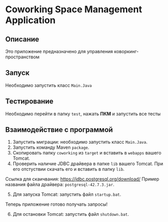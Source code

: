 # Coworking Space Management Application

## Описание
Это приложение предназначено для управления коворкинг-пространством

## Запуск
Необходимо запустить класс `Main.Java`
## Тестирование
Необходимо перейти в папку `test`, нажать <b>ПКМ</b> и запустить все тесты
## Взаимодействие с программой
1. Запустить миграции: необходимо запустить класс `Main.Java`.
2. Запустить команду Maven `package`.
3. Скопировать папку `coworking` из `target` и вставить в `webapps` вашего Tomcat.
4. Проверить наличие JDBC драйвера в папке `lib` вашего Tomcat. При его отстуствии скачать его и вставить в папку `lib`.

Ссылка для скаичвания: https://jdbc.postgresql.org/download/ 
Пример названия файла драйвера: `postgresql-42.7.3.jar`.

5. Для запуска Tomcat: запустить файл `startup.bat`.
   
Теперь приложение готово получать запросы!

6. Для остановки Tomcat: запустить файл `shutdown.bat`.


